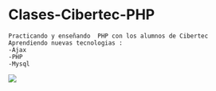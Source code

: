 # Clases-Cibertec-PHP
```
Practicando y enseñando  PHP con los alumnos de Cibertec 
Aprendiendo nuevas tecnologias :
-Ajax
-PHP
-Mysql

```
<img src="http://expopostulante.com/img/GUIA-INSTITUTOS/CIBERTEC/logo2.jpg" align="center">
